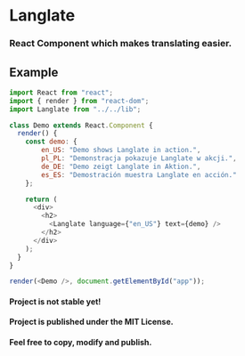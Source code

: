 # Langlate
### React Component which makes translating easier.

## Example
```javascript
import React from "react";
import { render } from "react-dom";
import Langlate from "../../lib";

class Demo extends React.Component {
  render() {
    const demo: {
        en_US: "Demo shows Langlate in action.",
        pl_PL: "Demonstracja pokazuje Langlate w akcji.",
        de_DE: "Demo zeigt Langlate in Aktion.",
        es_ES: "Demostración muestra Langlate en acción."
    };

    return (
      <div>
        <h2>
          <Langlate language={"en_US"} text={demo} />
        </h2>
      </div>
    );
  }
}

render(<Demo />, document.getElementById("app"));
```

#### Project is not stable yet!

#### Project is published under the MIT License.
#### Feel free to copy, modify and publish.
